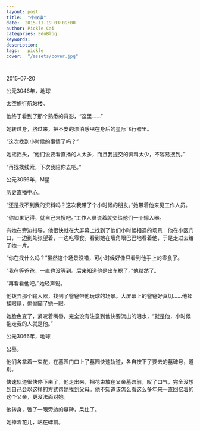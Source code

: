 ```yaml
---
layout: post  
title:  "小故事"
date:  2015-11-19 03:09:00
author: Pickle Cai  
categories: EduBlog  
keywords: 
description:   
tags:	pickle   
cover:  "/assets/cover.jpg"  

---
```


2015-07-20



公元3046年，地球  

太空旅行航站楼。 

他终于看到了那个熟悉的背影，“这里……” 

她转过身，挤过来，把不安的漂泊感甩在身后的星际飞行器里。 

“这次找到小时候的事情了吗？” 

她摇摇头，“他们说要看直播的人太多，而且我提交的资料太少，不容易搜到。” 

“再找找线索，下次我陪你去吧。”





公元3056年，M星  

历史直播中心。 

“还是找不到我的资料吗？这次我带了个小时候的朋友。”她带着他来见工作人员。 

“你如果记得，就自己来搜吧。”工作人员说着就交给他们一个输入器。 

有她在旁边指导，他很快就在大屏幕上找到了他们小时候相遇的场景：他在小区门口，一边到处张望着，一边吃零食。看到她在墙角眼巴巴地看着他，于是走过去给了她一片。 

“你在找什么吗？”虽然这个场景没错，可小时候好像只看到他手上的零食了。 

“我在等爸爸，一直也没等到。后来知道他是出车祸了。”他黯然了。 

“再看看他吧。”她轻声说。 

他拨弄那个输入器，找到了爸爸带他玩球的场景。大屏幕上的爸爸好真切……他揉揉眼睛，偷偷瞄了她一眼。 

她脸色变了，紧咬着嘴唇，完全没有注意到他快要流出的泪水，“就是他，小时候抱走我的人就是他。”





公元3066年，地球  

公墓。 

他们各拿着一束花，在墓园门口上了墓园快速轨道，各自按下了要去的墓碑号，道别。 

快速轨道很快停下来了，他走出来，把花束放在父亲墓碑前，叹了口气，完全没想到自己会以这样的方式帮她找到父母。他不知道该怎么看这么多年来一直回忆着的这个父亲，更没法面对她。 

他转身，瞥了一眼旁边的墓碑，呆住了。 

她捧着花儿，站在碑前。





		    

